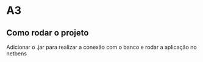 # A3
## Como rodar o projeto
Adicionar o .jar para realizar a conexão com o banco 
e rodar a aplicação no netbens  
